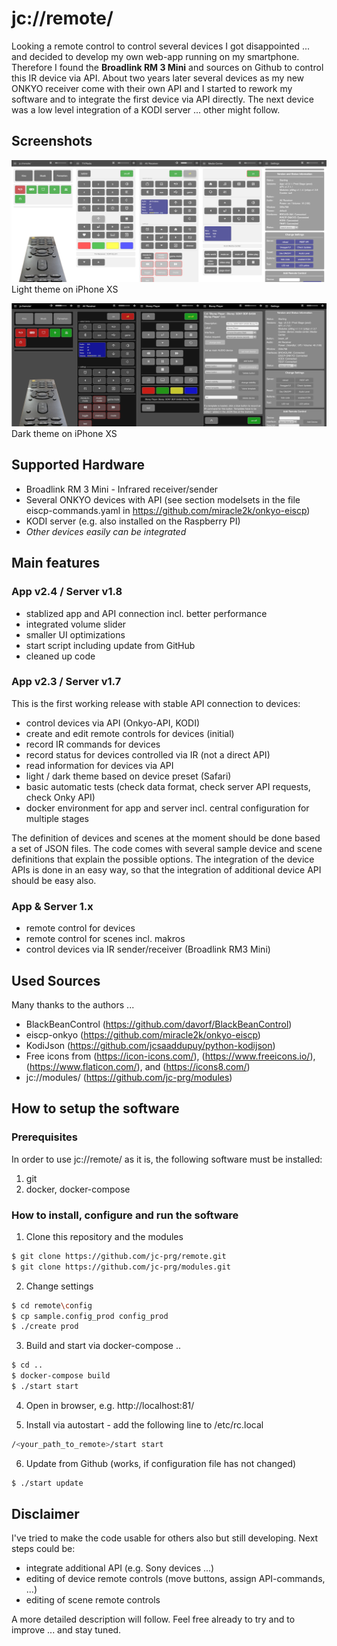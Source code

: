 # jc://remote/

Looking a remote control to control several devices I got disappointed ... and decided to develop my own web-app  running on my smartphone.
Therefore I found the **Broadlink RM 3 Mini** and sources on Github to control this IR device via API. About two years later several devices
as my new ONKYO receiver come with their own API and I started to rework my software and to integrate the first device via API directly.
The next device was a low level integration of a KODI server ... other might follow.

## Screenshots 

![light theme](docs/remote_standard.png)
Light theme on iPhone XS

![dark theme](docs/remote_dark.png)
Dark theme on iPhone XS

## Supported Hardware

* Broadlink RM 3 Mini - Infrared receiver/sender
* Several ONKYO devices with API (see section modelsets in the file eiscp-commands.yaml in https://github.com/miracle2k/onkyo-eiscp)
* KODI server (e.g. also installed on the Raspberry PI)
* *Other devices easily can be integrated*

## Main features

### App v2.4 / Server v1.8

* stablized app and API connection incl. better performance
* integrated volume slider
* smaller UI optimizations
* start script including update from GitHub
* cleaned up code

### App v2.3 / Server v1.7

This is the first working release with stable API connection to devices:

* control devices via API (Onkyo-API, KODI)
* create and edit remote controls for devices (initial)
* record IR commands for devices
* record status for devices controlled via IR (not a direct API)
* read information for devices via API
* light / dark theme based on device preset (Safari)
* basic automatic tests (check data format, check server API requests, check Onky API)
* docker environment for app and server incl. central configuration for multiple stages

The definition of devices and scenes at the moment should be done based a set of JSON files. 
The code comes with several sample device and scene definitions that explain the possible options.
The integration of the device APIs is done in an easy way, so that the integration of additional device API should be easy also.

### App & Server 1.x

* remote control for devices
* remote control for scenes incl. makros
* control devices via IR sender/receiver (Broadlink RM3 Mini)

## Used Sources

Many thanks to the authors ...
  
* BlackBeanControl (https://github.com/davorf/BlackBeanControl)
* eiscp-onkyo (https://github.com/miracle2k/onkyo-eiscp)
* KodiJson (https://github.com/jcsaaddupuy/python-kodijson)
* Free icons from (https://icon-icons.com/), (https://www.freeicons.io/), (https://www.flaticon.com/), and (https://icons8.com/)
* jc://modules/ (https://github.com/jc-prg/modules)


## How to setup the software

### Prerequisites

In order to use jc://remote/ as it is, the following software must be installed:

1. git
2. docker, docker-compose


### How to install, configure and run the software

1. Clone this repository and the modules

```bash
$ git clone https://github.com/jc-prg/remote.git
$ git clone https://github.com/jc-prg/modules.git
```

2. Change settings

```bash
$ cd remote\config
$ cp sample.config_prod config_prod
$ ./create prod
```

3. Build and start via docker-compose ..

```bash
$ cd ..
$ docker-compose build
$ ./start start
```

4. Open in browser, e.g. http://localhost:81/

5. Install via autostart - add the following line to /etc/rc.local

```bash
/<your_path_to_remote>/start start
```

6. Update from Github (works, if configuration file has not changed)

```bash
$ ./start update
```

## Disclaimer

I've tried to make the code usable for others also but still developing. Next steps could be:

* integrate additional API (e.g. Sony devices ...)
* editing of device remote controls (move buttons, assign API-commands, ...)
* editing of scene remote controls

A more detailed description will follow. Feel free already to try and to improve ... and stay tuned.

